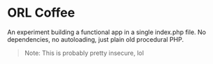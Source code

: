 # ORL Coffee

An experiment building a functional app in a single index.php file. No dependencies, no autoloading, just plain old procedural PHP.

> Note: This is probably pretty insecure, lol